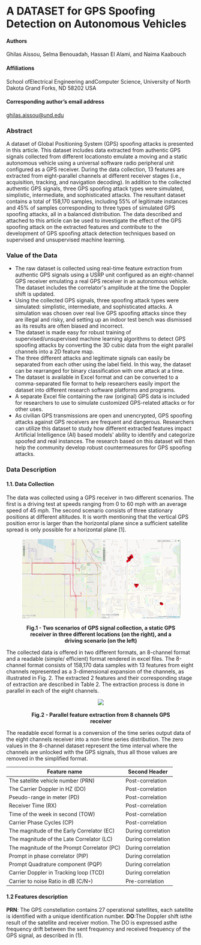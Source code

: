 # A DATASET for GPS Spoofing Detection on Autonomous Vehicles
#### Authors
Ghilas Aissou, Selma Benouadah, Hassan El Alami, and Naima Kaabouch
#### Affiliations
School ofElectrical Engineering andComputer Science, University of North Dakota Grand Forks, ND 58202
USA
#### Corresponding author’s email address
ghilas.aissou@und.edu
### Abstract
A dataset of Global Positioning System (GPS) spoofing attacks is presented in this article. This dataset includes data extracted 
from authentic GPS signals collected from different locationsto emulate a moving and a static autonomous vehicle using a universal
software radio peripheral unit configured as a GPS receiver. During the data collection, 13 features are extracted from eight-parallel 
channels at different receiver stages (i.e., acquisition, tracking, and navigation decoding). In addition to the collected authentic GPS 
signals, three GPS spoofing attack types were simulated, simplistic, intermediate, and sophisticated attacks. The resultant dataset 
contains a total of 158,170 samples, including 55% of legitimate instances and 45% of samples corresponding to three types of 
simulated GPS spoofing attacks, all in a balanced distribution. The data described and attached to this article can be used to 
investigate the effect of the GPS spoofing attack on the extracted features and contribute to the development of GPS spoofing attack 
detection techniques based on supervised and unsupervised machine learning.

### Value of the Data
- The raw dataset is collected using real-time feature extraction from authentic GPS signals using a USRP unit configured as 
an eight-channel GPS receiver emulating a real GPS receiver in an autonomous vehicle. The dataset includes the correlator's 
amplitude at the time the Doppler shift is updated.
- Using the collected GPS signals, three spoofing attack types were simulated: simplistic, intermediate, and sophisticated 
attacks. A simulation was chosen over real live GPS spoofing attacks since they are illegal and risky, and setting up an indoor 
test bench was dismissed as its results are often biased and incorrect.
- The dataset is made easy for robust training of supervised/unsupervised machine learning algorithms to detect GPS spoofing 
attacks by converting the 3D cubic data from the eight parallel channels into a 2D feature map.
- The three different attacks and legitimate signals can easily be separated from each other using the label field. In this way, 
the dataset can be rearranged for binary classification with one attack at a time.
- The dataset is available in Excel format and can be converted to a comma-separated file format to help researchers easily 
import the dataset into different research software platforms and programs.
- A separate Excel file containing the raw (original) GPS data is included for researchers to use to simulate customized GPS-related attacks or for other uses.
- As civilian GPS transmissions are open and unencrypted, GPS spoofing attacks against GPS receivers are frequent and 
dangerous. Researchers can utilize this dataset to study how different extracted features impact Artificial Intelligence (AI) 
based models' ability to identify and categorize spoofed and real instances. The research based on this dataset will then help 
the community develop robust countermeasures for GPS spoofing attacks.

### Data Description 
 
#### 1.1. Data Collection
The data was collected using a GPS receiver in two different scenarios. The first is a driving test at speeds ranging from 0 to 60 mph 
with an average speed of 45 mph. The second scenario consists of three stationary positions at different altitudes. It is worth 
mentioning that the vertical GPS position error is larger than the horizontal plane since a sufficient satellite spread is only possible 
for a horizontal plane [1].
<figure>
<p align="center">
  <img src="https://github.com/ghilasaissou/A-DATASET-FOR-GPS-SPOOFING-DETECTION-ON-AUTONOMOUS-VEHICLES/blob/main/Screenshot%202022-11-21%20192901.png">
 <figcaption align = "center"><b> Fig.1 - Two scenarios of GPS signal collection, a static GPS receiver in three different locations 
                                    (on the right), and a driving scenario (on the left) </b></figcaption>
</p>
</figure>
The collected data is offered in two different formats, an 8-channel format and a readable (simple/ efficient)
format rendered in excel files. The 8-channel format consists of 158,170 data samples with 13 features from
eight channels represented as a 3-dimensional expansion of the channels, as illustrated in Fig. 2. The extracted
2
features and their corresponding stage of extraction are described in Table 2. The extraction process is done in
parallel in each of the eight channels.

<figure>
<p align="center">
  <img src="https://github.com/ghilasaissou/A-DATASET-FOR-GPS-SPOOFING-DETECTION-ON-AUTONOMOUS-VEHICLES/blob/main/Screenshot 2023-03-07 134737.png">
 <figcaption align = "center"><b> Fig.2 - Parallel feature extraction from 8 channels GPS receiver </b></figcaption>
</p>
</figure>

The readable excel format is a conversion of the time series output data of the eight channels receiver into
a non-time series distribution. The zero values in the 8-channel dataset represent the time interval where the
channels are unlocked with the GPS signals, thus all those values are removed in the simplified format.

| Feature name  | Second Header |
| ------------- | ------------- |
|The satellite vehicle number (PRN) |Post-correlation|
|The Carrier Doppler in HZ (DO) |Post-correlation|
|Pseudo-range in meter (PD) |Post-correlation|
|Receiver Time (RX) |Post-correlation|
|Time of the week in second (TOW)| Post-correlation|
|Carrier Phase Cycles (CP) | Post-correlation|
|The magnitude of the Early Correlator (EC)| During correlation|
|The magnitude of the Late Correlator (LC) |During correlation|
|The magnitude of the Prompt Correlator (PC)| During correlation| 
|Prompt in phase correlator (PIP) |During correlation|
|Prompt Quadrature component (PQP)| During correlation|
|Carrier Doppler in Tracking loop (TCD)| During correlation|
|Carrier to noise Ratio in dB (C/N◦)| Pre-correlation|
 
 #### 1.2 Features description
**PRN**: The GPS constellation contains 27 operational satellites, each satellite is identified with a unique identification number.
**DO**:The Doppler shift isthe result of the satellite and receiver motion. The DO is expressed asthe frequency drift between the sent
frequency and received frequency of the GPS signal, as described in (1).

